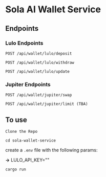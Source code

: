 # Sola AI Wallet Service

## Endpoints

### Lulo Endpoints

`POST /api/wallet/lulo/deposit`

`POST /api/wallet/lulo/withdraw`

`POST /api/wallet/lulo/update`


### Jupiter Endpoints

`POST /api/wallet/jupiter/swap`

`POST /api/wallet/jupiter/limit (TBA)`

## To use

`Clone the Repo`

`cd sola-wallet-service`

create a `.env` file with the following params:

**->** LULO_API_KEY=""
  
`cargo run`
